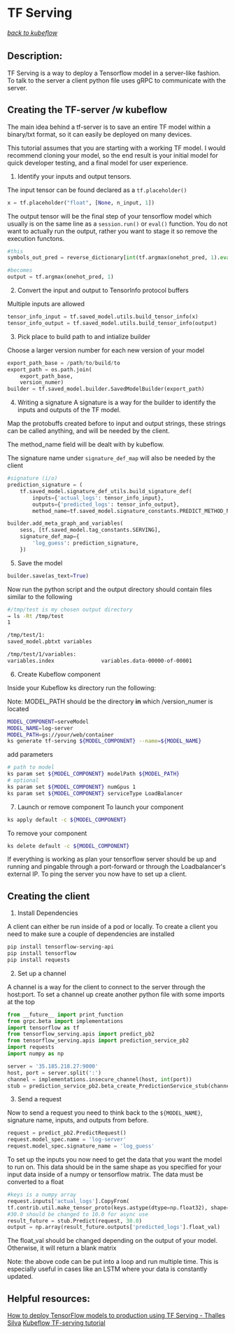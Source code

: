 # TF Serving

###### [back to kubeflow](KUBEFLOW.md)

## Description:

TF Serving is a way to deploy a Tensorflow model in a server-like fashion. To talk to the server a client python file uses gRPC to communicate with the server.

## Creating the TF-server /w kubeflow

The main idea behind a tf-server is to save an entire TF model within a binary/txt format, so it can easily be deployed on many devices.

This tutorial assumes that you are starting with a working TF model. I would recommend cloning your model, so the end result is your initial model for quick developer testing, and a final model for user experience.

1. Identify your inputs and output tensors.

The input tensor can be found declared as a `tf.placeholder()`

```python
x = tf.placeholder("float", [None, n_input, 1])
```

The output tensor will be the final step of your tensorflow model which usually is on the same line as a `session.run()` or `eval()` function. You do not want to actually run the output, rather you want to stage it so remove the execution functons.

```python
#this
symbols_out_pred = reverse_dictionary[int(tf.argmax(onehot_pred, 1).eval())]

#becomes
output = tf.argmax(onehot_pred, 1)
```

2. Convert the input and output to TensorInfo protocol buffers

Multiple inputs are allowed

```python
tensor_info_input = tf.saved_model.utils.build_tensor_info(x)
tensor_info_output = tf.saved_model.utils.build_tensor_info(output)
```

3. Pick place to build path to and intialize builder

Choose a larger version number for each new version of your model

```python
export_path_base = /path/to/build/to
export_path = os.path.join(
    export_path_base,
    version_numer)
builder = tf.saved_model.builder.SavedModelBuilder(export_path)
```

4. Writing a signature
A signature is a way for the builder to identify the inputs and outputs of the TF model.

Map the protobuffs created before to input and output strings, these strings can be called anything, and will be needed by the client.

The method_name field will be dealt with by kubeflow.

The signature name under `signature_def_map` will also be needed by the client

```python
#signature (i/o)
prediction_signature = (
    tf.saved_model.signature_def_utils.build_signature_def(
        inputs={'actual_logs': tensor_info_input},
        outputs={'predicted_logs': tensor_info_output},
        method_name=tf.saved_model.signature_constants.PREDICT_METHOD_NAME))

builder.add_meta_graph_and_variables(
    sess, [tf.saved_model.tag_constants.SERVING],
    signature_def_map={
        'log_guess': prediction_signature,
    })
```

5. Save the model

```py
builder.save(as_text=True)
```

Now run the python script and the output directory should contain files similar to the following

```bash
#/tmp/test is my chosen output directory
→ ls -Rt /tmp/test
1

/tmp/test/1:
saved_model.pbtxt variables

/tmp/test/1/variables:
variables.index               variables.data-00000-of-00001
```

6. Create Kubeflow component

Inside your Kubeflow ks directory run the following:

Note: MODEL_PATH should be the directory **in** which /version_numer is located

```bash
MODEL_COMPONENT=serveModel
MODEL_NAME=log-server
MODEL_PATH=gs://your/web/container
ks generate tf-serving ${MODEL_COMPONENT} --name=${MODEL_NAME}
```

add parameters
```bash
# path to model
ks param set ${MODEL_COMPONENT} modelPath ${MODEL_PATH}
# optional
ks param set ${MODEL_COMPONENT} numGpus 1
ks param set ${MODEL_COMPONENT} serviceType LoadBalancer
```

7. Launch or remove component
To launch your component
```bash
ks apply default -c ${MODEL_COMPONENT}
```

To remove your component
```bash
ks delete default -c ${MODEL_COMPONENT}
```

If everything is working as plan your tensorflow server should be up and running and pingable through a port-forward or through the Loadbalancer's external IP. To ping the server you now have to set up a client.

## Creating the client

1. Install Dependencies

A client can either be run inside of a pod or locally. To create a client you need to make sure a couple of dependencies are installed
```bash
pip install tensorflow-serving-api
pip install tensorflow
pip install requests
```

2. Set up a channel

A channel is a way for the client to connect to the server through the host:port. To set a channel up create another python file with some imports at the top

```py
from __future__ import print_function
from grpc.beta import implementations
import tensorflow as tf
from tensorflow_serving.apis import predict_pb2
from tensorflow_serving.apis import prediction_service_pb2
import requests
import numpy as np

server = '35.185.218.27:9000'
host, port = server.split(':')
channel = implementations.insecure_channel(host, int(port))
stub = prediction_service_pb2.beta_create_PredictionService_stub(channel)
```

3. Send a request

Now to send a request you need to think back to the `${MODEL_NAME}`, signature name, inputs, and outputs from before.

```py
request = predict_pb2.PredictRequest()
request.model_spec.name = 'log-server'
request.model_spec.signature_name = 'log_guess'
```

To set up the inputs you now need to get the data that you want the model to run on. This data should be in the same shape as you specified for your input data inside of a numpy or tensorflow matrix. The data must be converted to a float

```py
#keys is a numpy array
request.inputs['actual_logs'].CopyFrom(
tf.contrib.util.make_tensor_proto(keys.astype(dtype=np.float32), shape=[n_input,1]))
#30.0 should be changed to 10.0 for async use
result_future = stub.Predict(request, 30.0)
output = np.array(result_future.outputs['predicted_logs'].float_val)
```
The float_val should be changed depending on the output of your model. Otherwise, it will return a blank matrix

Note: the above code can be put into a loop and run multiple time. This is especially useful in cases like an LSTM where your data is constantly updated.

## Helpful resources:
[How to deploy TensorFlow models to production using TF Serving - Thalles Silva](https://medium.freecodecamp.org/how-to-deploy-tensorflow-models-to-production-using-tf-serving-4b4b78d41700)
[Kubeflow TF-serving tutorial](https://www.kubeflow.org/docs/guides/components/tfserving/)